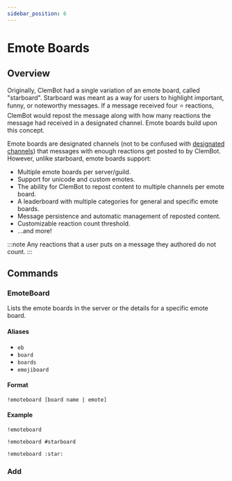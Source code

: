 ```yaml
---
sidebar_position: 6
---
```

# Emote Boards

## Overview

Originally, ClemBot had a single variation of an emote board, called "starboard".
Starboard was meant as a way for users to highlight important, funny, or noteworthy messages.
If a message received four ⭐ reactions, ClemBot would repost the message along with how many reactions the message had received in a designated channel.
Emote boards build upon this concept.

Emote boards are designated channels (not to be confused with [designated channels](./DesignatedChannels.md)) that messages with enough reactions get posted to by ClemBot.
However, unlike starboard, emote boards support:
- Multiple emote boards per server/guild.
- Support for unicode and custom emotes.
- The ability for ClemBot to repost content to multiple channels per emote board.
- A leaderboard with multiple categories for general and specific emote boards.
- Message persistence and automatic management of reposted content.
- Customizable reaction count threshold.
- ...and more!

:::note
Any reactions that a user puts on a message they authored do not count.
:::

## Commands

### EmoteBoard

Lists the emote boards in the server or the details for a specific emote board.

#### Aliases
- `eb`
- `board`
- `boards`
- `emojiboard`

#### Format
```
!emoteboard [board name | emote]
```

#### Example
```
!emoteboard
```
```
!emoteboard #starboard
```
```
!emoteboard :star:
```

### Add
